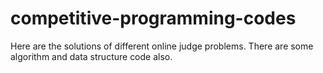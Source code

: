 # competitive-programming-codes

Here are the solutions of different online judge problems.
There are some algorithm and data structure code also. 
